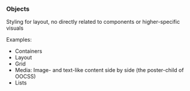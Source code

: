 ### Objects

Styling for layout, no directly related to components or higher-specific visuals

Examples:
- Containers
- Layout
- Grid
- Media: Image- and text-like content side by side (the poster-child of OOCSS)
- Lists

